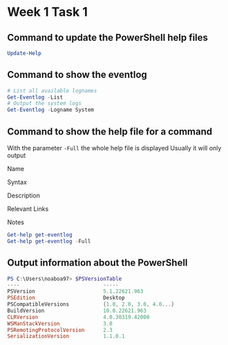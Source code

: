 # Week 1 Task 1

## Command to update the PowerShell help files
```powershell
Update-Help
```

## Command to show the eventlog 
```powershell
# List all available lognames
Get-Eventlog -List
# Output the system logs
Get-Eventlog -Logname System
```

## Command to show the help file for a command

With the parameter `-Full` the whole help file is displayed
Usually it will only output 

Name

Syntax

Description

Relevant Links 

Notes
```powershell
Get-help get-eventlog
Get-help get-eventlog -Full
```

## Output information about the PowerShell
```powershell
PS C:\Users\noaboa97> $PSVersionTable
----                           -----
PSVersion                      5.1.22621.963
PSEdition                      Desktop
PSCompatibleVersions           {1.0, 2.0, 3.0, 4.0...}
BuildVersion                   10.0.22621.963
CLRVersion                     4.0.30319.42000
WSManStackVersion              3.0
PSRemotingProtocolVersion      2.3
SerializationVersion           1.1.0.1
```


